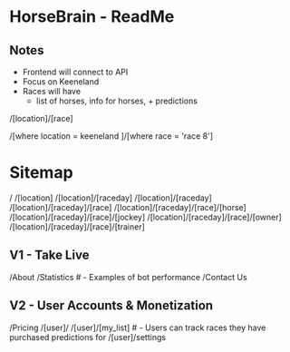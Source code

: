 # HorseBrain - ReadMe

## Notes

-  Frontend will connect to API
- Focus on Keeneland 
- Races will have
  - list of horses, info for horses, + predictions


/[location]/[race]

/[where location = keeneland ]/[where race = 'race 8']


# Sitemap

/
/[location]
/[location]/[raceday]
/[location]/[raceday]
/[location]/[raceday]/[race]
/[location]/[raceday]/[race]/[horse]
/[location]/[raceday]/[race]/[jockey]
/[location]/[raceday]/[race]/[owner]
/[location]/[raceday]/[race]/[trainer]

## V1 - Take Live

/About
/Statistics     # - Examples of bot performance
/Contact Us

## V2 - User Accounts & Monetization

/Pricing
/[user]/
/[user]/[my_list]  # - Users can track races they have purchased predictions for
/[user]/settings

